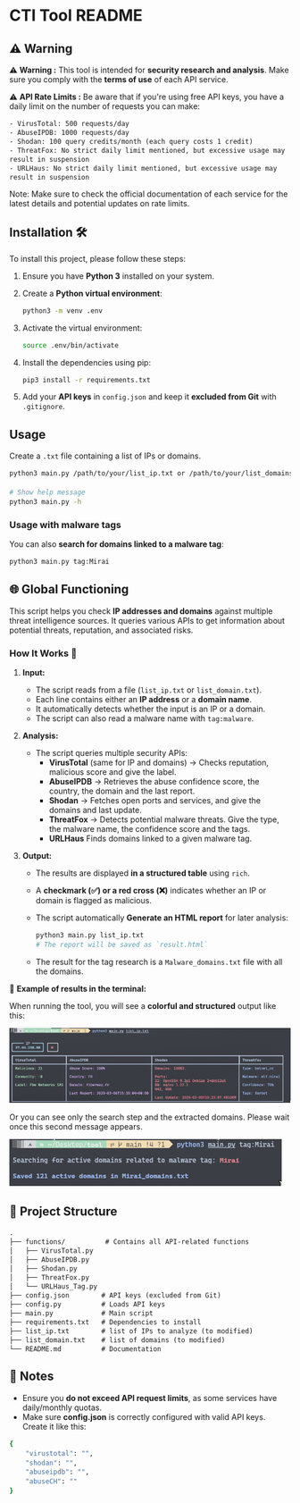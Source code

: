 # CTI Tool README

## ⚠️ Warning

⚠️ **Warning :** This tool is intended for **security research and analysis**. Make sure you comply with the **terms of use** of each API service.

⚠️ **API Rate Limits :** Be aware that if you're using free API keys, you have a daily limit on the number of requests you can make:

    - VirusTotal: 500 requests/day
    - AbuseIPDB: 1000 requests/day
    - Shodan: 100 query credits/month (each query costs 1 credit)
    - ThreatFox: No strict daily limit mentioned, but excessive usage may result in suspension
    - URLHaus: No strict daily limit mentioned, but excessive usage may result in suspension

Note: Make sure to check the official documentation of each service for the latest details and potential updates on rate limits.

## Installation 🛠️

To install this project, please follow these steps:

1. Ensure you have **Python 3** installed on your system.
2. Create a **Python virtual environment**:

   ```bash
   python3 -m venv .env
   ```

3. Activate the virtual environment:

   ```bash
   source .env/bin/activate
   ```

4. Install the dependencies using pip:

   ```bash
   pip3 install -r requirements.txt
   ```

5. Add your **API keys** in `config.json` and keep it **excluded from Git** with `.gitignore`.

## Usage

Create a `.txt` file containing a list of IPs or domains.

```bash
python3 main.py /path/to/your/list_ip.txt or /path/to/your/list_domains.txt

# Show help message
python3 main.py -h
```

### **Usage with malware tags**

You can also **search for domains linked to a malware tag**:

```bash
python3 main.py tag:Mirai
```

## 🌐 Global Functioning

This script helps you check **IP addresses and domains** against multiple threat intelligence sources. It queries various APIs to get information about potential threats, reputation, and associated risks.

### **How It Works** 🚀

1. **Input:**
   - The script reads from a file (`list_ip.txt` or `list_domain.txt`).
   - Each line contains either an **IP address** or a **domain name**.
   - It automatically detects whether the input is an IP or a domain.
   - The script can also read a malware name with `tag:malware`.

2. **Analysis:**
   - The script queries multiple security APIs:
     - **VirusTotal** (same for IP and domains) → Checks reputation, malicious score and give the label.
     - **AbuseIPDB** → Retrieves the abuse confidence score, the country, the domain and the last report.
     - **Shodan** → Fetches open ports and services, and give the domains and last update.
     - **ThreatFox** → Detects potential malware threats. Give the type, the malware name, the confidence score and the tags.
     - **URLHaus** Finds domains linked to a given malware tag.

3. **Output:**
   - The results are displayed **in a structured table** using `rich`.
   - A **checkmark (✅) or a red cross (❌)** indicates whether an IP or domain is flagged as malicious.
   - The script automatically **Generate an HTML report** for later analysis:

     ```bash
     python3 main.py list_ip.txt
     # The report will be saved as `result.html`
     ```

   - The result for the tag research is a `Malware_domains.txt` file with all the domains.

📌 **Example of results in the terminal:**

When running the tool, you will see a **colorful and structured** output like this:

![alt text](readme_attachment/list-ip.png)

Or you can see only the search step and the extracted domains. Please wait once this second message appears.

![alt text](readme_attachment/tag.png)

## 📁 Project Structure

```
.
├── functions/          # Contains all API-related functions
│   ├── VirusTotal.py
│   ├── AbuseIPDB.py
│   ├── Shodan.py
│   ├── ThreatFox.py
│   └── URLHaus_Tag.py
├── config.json        # API keys (excluded from Git)
├── config.py          # Loads API keys
├── main.py            # Main script
├── requirements.txt   # Dependencies to install
├── list_ip.txt        # list of IPs to analyze (to modified)
├── list_domain.txt    # list of domains (to modified)
└── README.md          # Documentation
```

## 📝 Notes
- Ensure you **do not exceed API request limits**, as some services have daily/monthly quotas.
- Make sure **config.json** is correctly configured with valid API keys. Create it like this:

```bash
{
    "virustotal": "",
    "shodan": "",
    "abuseipdb": "",
    "abuseCH": ""
}

```
